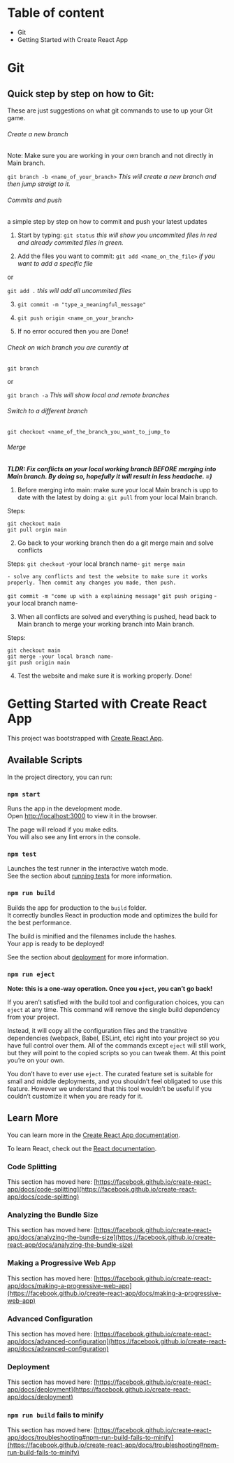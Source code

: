# Table of content

- Git
- Getting Started with Create React App

# Git

## Quick step by step on how to Git:
These are just suggestions on what git commands to use to up your Git game.

###### Create a new branch

Note: Make sure you are working in your _own_ branch and not directly in Main branch.

`git branch -b <name_of_your_branch>`
*This will create a new branch and then jump straigt to it.*

###### Commits and push
a simple step by step on how to commit and push your latest updates

1. Start by typing:
`git status`
*this will show you uncommited files in red and already commited files in green.*

2. Add the files you want to commit:
`git add <name_on_the_file>`
*if you want to add a specific file*

or

`git add .`
*this will add all uncommited files*

3. `git commit -m "type_a_meaningful_message"`

4. `git push origin <name_on_your_branch>`

5. If no error occured then you are Done!

###### Check on wich branch you are curently at

`git branch`

or

`git branch -a`
*This will show local and remote branches*

###### Switch to a different branch

`git checkout <name_of_the_branch_you_want_to_jump_to`

###### Merge

***TLDR: Fix conflicts on your local working branch BEFORE merging into Main branch. By doing so, hopefully it will result in less headache. =)***

1. Before merging into main: make sure your local Main branch is upp to date with the latest by doing a: `git pull` from your local Main branch.

Steps:
```
git checkout main
git pull orgin main
````

2. Go back to your working branch then do a git merge main and solve conflicts

Steps:
`git checkout` -your local branch name-
`git merge main`

    - solve any conflicts and test the website to make sure it works properly. Then commit any changes you made, then push.

`git commit -m "come up with a explaining message"`
`git push origing` -your local branch name-

3. When all conflicts are solved and everything is pushed, head back to Main branch to merge your working branch into Main branch.

Steps:
```
git checkout main
git merge -your local branch name-
git push origin main
```

4. Test the website and make sure it is working properly. Done!

# Getting Started with Create React App

This project was bootstrapped with [Create React App](https://github.com/facebook/create-react-app).

## Available Scripts

In the project directory, you can run:

### `npm start`

Runs the app in the development mode.\
Open [http://localhost:3000](http://localhost:3000) to view it in the browser.

The page will reload if you make edits.\
You will also see any lint errors in the console.

### `npm test`

Launches the test runner in the interactive watch mode.\
See the section about [running tests](https://facebook.github.io/create-react-app/docs/running-tests) for more information.

### `npm run build`

Builds the app for production to the `build` folder.\
It correctly bundles React in production mode and optimizes the build for the best performance.

The build is minified and the filenames include the hashes.\
Your app is ready to be deployed!

See the section about [deployment](https://facebook.github.io/create-react-app/docs/deployment) for more information.

### `npm run eject`

**Note: this is a one-way operation. Once you `eject`, you can’t go back!**

If you aren’t satisfied with the build tool and configuration choices, you can `eject` at any time. This command will remove the single build dependency from your project.

Instead, it will copy all the configuration files and the transitive dependencies (webpack, Babel, ESLint, etc) right into your project so you have full control over them. All of the commands except `eject` will still work, but they will point to the copied scripts so you can tweak them. At this point you’re on your own.

You don’t have to ever use `eject`. The curated feature set is suitable for small and middle deployments, and you shouldn’t feel obligated to use this feature. However we understand that this tool wouldn’t be useful if you couldn’t customize it when you are ready for it.

## Learn More

You can learn more in the [Create React App documentation](https://facebook.github.io/create-react-app/docs/getting-started).

To learn React, check out the [React documentation](https://reactjs.org/).

### Code Splitting

This section has moved here: [https://facebook.github.io/create-react-app/docs/code-splitting](https://facebook.github.io/create-react-app/docs/code-splitting)

### Analyzing the Bundle Size

This section has moved here: [https://facebook.github.io/create-react-app/docs/analyzing-the-bundle-size](https://facebook.github.io/create-react-app/docs/analyzing-the-bundle-size)

### Making a Progressive Web App

This section has moved here: [https://facebook.github.io/create-react-app/docs/making-a-progressive-web-app](https://facebook.github.io/create-react-app/docs/making-a-progressive-web-app)

### Advanced Configuration

This section has moved here: [https://facebook.github.io/create-react-app/docs/advanced-configuration](https://facebook.github.io/create-react-app/docs/advanced-configuration)

### Deployment

This section has moved here: [https://facebook.github.io/create-react-app/docs/deployment](https://facebook.github.io/create-react-app/docs/deployment)

### `npm run build` fails to minify

This section has moved here: [https://facebook.github.io/create-react-app/docs/troubleshooting#npm-run-build-fails-to-minify](https://facebook.github.io/create-react-app/docs/troubleshooting#npm-run-build-fails-to-minify)
